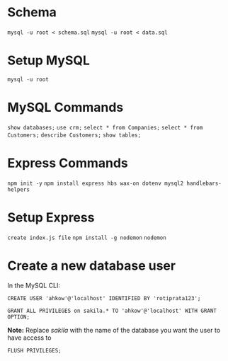 # Schema
`mysql -u root < schema.sql`
`mysql -u root < data.sql`

# Setup MySQL
`mysql -u root`

# MySQL Commands
`show databases;`
`use crm;`
`select * from Companies;`
`select * from Customers;`
`describe Customers;`
`show tables;`

# Express Commands
`npm init -y`
`npm install express hbs wax-on dotenv mysql2 handlebars-helpers`

# Setup Express
`create index.js file`
`npm install -g nodemon`
`nodemon`

# Create a new database user
In the MySQL CLI:
```
CREATE USER 'ahkow'@'localhost' IDENTIFIED BY 'rotiprata123';
```

```
GRANT ALL PRIVILEGES on sakila.* TO 'ahkow'@'localhost' WITH GRANT OPTION;
```
**Note:** Replace *sakila* with the name of the database you want the user to have access to
 
 ```
FLUSH PRIVILEGES;
```
